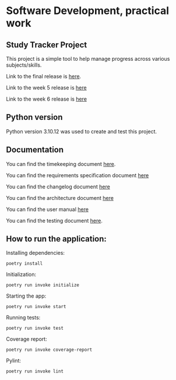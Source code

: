 # Software Development, practical work

## Study Tracker Project
This project is a simple tool to help manage progress across various subjects/skills.

Link to the final release is [here]().

Link to the week 5 release is [here](https://github.com/kirkeruusalu/software-project/releases/tag/viikko5)

Link to the week 6 release is [here](https://github.com/kirkeruusalu/software-project/releases/tag/viikko6)

## Python version
Python version 3.10.12 was used to create and test this project.

## Documentation
You can find the timekeeping document [here](https://github.com/kirkeruusalu/software-project/blob/main/documentation/timetracking.md). 

You can find the requirements specification document [here](https://github.com/kirkeruusalu/software-project/blob/main/documentation/requirements_specification.md)

You can find the changelog document [here](https://github.com/kirkeruusalu/software-project/blob/main/documentation/changelog.md)

You can find the architecture document [here](https://github.com/kirkeruusalu/software-project/blob/main/documentation/architecture.md)

You can find the user manual [here](https://github.com/kirkeruusalu/software-project/blob/main/documentation/user_manual.md)

You can find the testing document [here]().
## How to run the application:
Installing dependencies:
```
poetry install
```
Initialization:
```
poetry run invoke initialize
```
Starting the app:
```
poetry run invoke start
```
Running tests:
```
poetry run invoke test
```
Coverage report:
```
poetry run invoke coverage-report
```
Pylint: 
```
poetry run invoke lint
```
